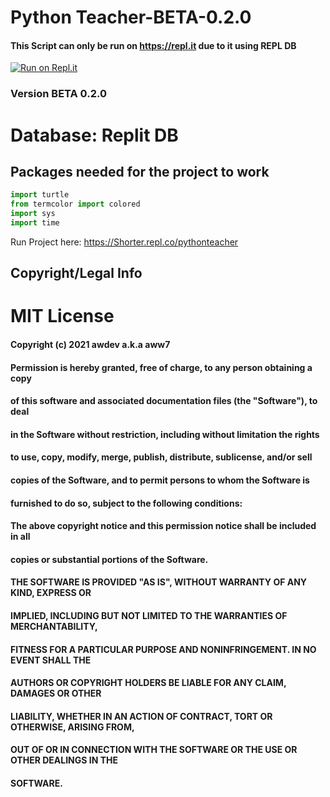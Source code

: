 
# Python Teacher-BETA-0.2.0
#### This Script can only be run on https://repl.it due to it using REPL DB
[![Run on Repl.it](https://repl.it/badge/github/waarongoo/Python-Teacher)](https://repl.it/github/waarongoo/Python-Teacher)
### Version BETA 0.2.0
# Database: Replit DB
## Packages needed for the project to work 
```python
import turtle
from termcolor import colored
import sys
import time
```
Run Project here: https://Shorter.repl.co/pythonteacher
## Copyright/Legal Info
# MIT License

#### Copyright (c) 2021 awdev a.k.a aww7

#### Permission is hereby granted, free of charge, to any person obtaining a copy
#### of this software and associated documentation files (the "Software"), to deal
#### in the Software without restriction, including without limitation the rights
#### to use, copy, modify, merge, publish, distribute, sublicense, and/or sell
#### copies of the Software, and to permit persons to whom the Software is
#### furnished to do so, subject to the following conditions:

#### The above copyright notice and this permission notice shall be included in all
#### copies or substantial portions of the Software.

#### THE SOFTWARE IS PROVIDED "AS IS", WITHOUT WARRANTY OF ANY KIND, EXPRESS OR
#### IMPLIED, INCLUDING BUT NOT LIMITED TO THE WARRANTIES OF MERCHANTABILITY,
#### FITNESS FOR A PARTICULAR PURPOSE AND NONINFRINGEMENT. IN NO EVENT SHALL THE
#### AUTHORS OR COPYRIGHT HOLDERS BE LIABLE FOR ANY CLAIM, DAMAGES OR OTHER
#### LIABILITY, WHETHER IN AN ACTION OF CONTRACT, TORT OR OTHERWISE, ARISING FROM,
#### OUT OF OR IN CONNECTION WITH THE SOFTWARE OR THE USE OR OTHER DEALINGS IN THE
#### SOFTWARE.
